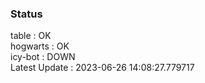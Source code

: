 ### Status


table : OK  
hogwarts : OK  
icy-bot : DOWN  
Latest Update : 2023-06-26 14:08:27.779717
